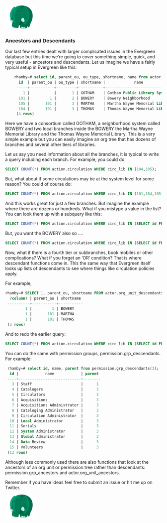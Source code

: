 [![Return to Index](https://raw.githubusercontent.com/roganhamby/emeraldelephant/master/Azzuri_tiny.png)](index.html)

### <a name="ancdesc"></a> Ancestors and Descendants

Our last few entries dealt with larger complicated issues in the Evergreen database but this time we’re going to cover something simple, quick, and very useful - ancestors and descendants.  Let us imagine we have a fairly typical setup in Evergreen like this:

```sql
    rhamby=# select id, parent_ou, ou_type, shortname, name from actor.org_unit;
      id  | parent_ou | ou_type | shortname |             name              
     -----+-----------+---------+-----------+-------------------------------
        1 |           |       1 | GOTHAM    | Gotham Public Library System     
      101 |         1 |       2 | BOWERY    | Bowery Neighborhood
      105 |       101 |       3 | MARTHA    | Martha Wayne Memorial Library
      104 |       101 |       3 | THOMAS    | Thomas Wayne Memorial Library
     (4 rows)
```

Here we have a consortium called GOTHAM, a neighborhood system called BOWERY and two local branches inside the BOWERY the Martha Wayne Memorial Library and the Thomas Wayne Memorial Library.  This is a very simple example but you can easily imagine an org tree that has dozens of branches and several other tiers of libraries.  

Let us say you need information about all the branches, it is typical to write a query including each branch.  For example, you could do:

```sql
SELECT COUNT(*) FROM action.circulation WHERE circ_lib IN (104,105);
```

But, what about if some circulations may be at the system level for some reason?  You could of course do:

```sql
SELECT COUNT(*) FROM action.circulation WHERE circ_lib IN (101,104,105);
```

And this works great for just a few branches.  But imagine the example where there are dozens or hundreds.  What if you mistype a value in the list?  You can look them up with a subquery like this:

```sql
SELECT COUNT(*) FROM action.circulation WHERE circ_lib IN (SELECT id FROM actor.org_unit WHERE parent_ou = 101);
```

But, you want the BOWERY also so ….

```sql
SELECT COUNT(*) FROM action.circulation WHERE circ_lib IN (SELECT id FROM actor.org_unit WHERE parent_ou = 101) OR circ_lib = 101;
```

Now, what if there is a fourth tier or subbranches, book mobiles or other complications?  What if you forget an ‘OR’ condition?  That is where descendant functions come in.  This the same way that Evergreen itself looks up lists of descendants to see where things like circulation policies apply.

For example,

```sql
rhamby=# SELECT 1, parent_ou, shortname FROM actor.org_unit_descendants(101);
  ?column? | parent_ou | shortname
 ----------+-----------+-----------
         1 |         1 | BOWERY
         1 |       101 | MARTHA
         1 |       101 | THOMAS
 (3 rows)
```

And to redo the earlier query:

```sql
SELECT COUNT(*) FROM action.circulation WHERE circ_lib IN (SELECT id FROM actor.org_unit_descendants(101));
```

You can do the same with permission groups, permission.grp_descendants.  For example:

```sql
 rhamby=# select id, name, parent from permission.grp_descendants(3);
  id |            name            | parent
 ----+----------------------------+--------
   3 | Staff                      |      1
   4 | Catalogers                 |      3
   5 | Circulators                |      3
   6 | Acquisitions               |      3
   7 | Acquisitions Administrator |      3
   8 | Cataloging Administrator   |      3
   9 | Circulation Administrator  |      3
  10 | Local Administrator        |      3
  11 | Serials                    |      3
  12 | System Administrator       |      3
  13 | Global Administrator       |      3
  14 | Data Review                |      3
  15 | Volunteers                 |      3
 (13 rows)
```

Although less commonly used there are also functions that look at the ancestors of an org unit or permission tree rather than descendants: permission.grp\_ancestors and actor.org\_unit\_ancestors.

Remember if you have ideas feel free to submit an issue or hit me up on Twitter.


[![Return to Index](https://raw.githubusercontent.com/roganhamby/emeraldelephant/master/Azzuri_tiny.png)](index.html)
